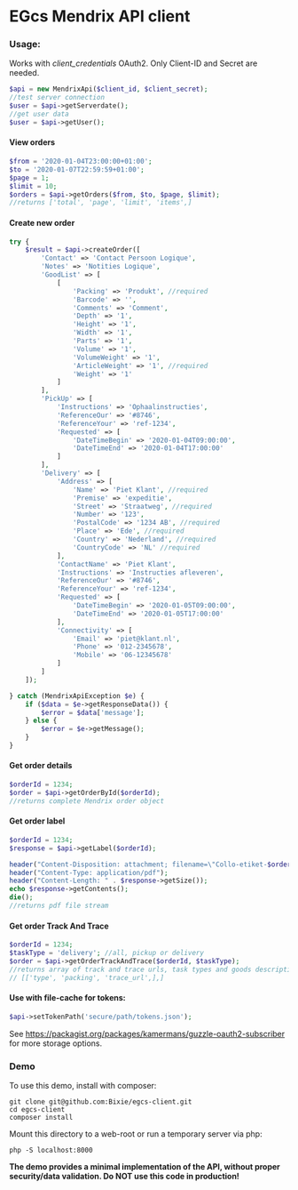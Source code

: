 EGcs Mendrix API client
===

### Usage:

Works with _client_credentials_ OAuth2. Only Client-ID and Secret are needed.

```php
$api = new MendrixApi($client_id, $client_secret);
//test server connection
$user = $api->getServerdate();
//get user data
$user = $api->getUser();
```

#### View orders

```php
$from = '2020-01-04T23:00:00+01:00';
$to = '2020-01-07T22:59:59+01:00';
$page = 1;
$limit = 10;
$orders = $api->getOrders($from, $to, $page, $limit);
//returns ['total', 'page', 'limit', 'items',]
```

#### Create new order

```php
try {
    $result = $api->createOrder([
        'Contact' => 'Contact Persoon Logique',
        'Notes' => 'Notities Logique',
        'GoodList' => [
            [
                'Packing' => 'Produkt', //required
                'Barcode' => '',
                'Comments' => 'Comment',
                'Depth' => '1',
                'Height' => '1',
                'Width' => '1',
                'Parts' => '1',
                'Volume' => '1',
                'VolumeWeight' => '1',
                'ArticleWeight' => '1', //required
                'Weight' => '1'
            ]
        ],
        'PickUp' => [
            'Instructions' => 'Ophaalinstructies',
            'ReferenceOur' => '#8746',
            'ReferenceYour' => 'ref-1234',
            'Requested' => [
                'DateTimeBegin' => '2020-01-04T09:00:00',
                'DateTimeEnd' => '2020-01-04T17:00:00'
            ]
        ],
        'Delivery' => [
            'Address' => [
                'Name' => 'Piet Klant', //required
                'Premise' => 'expeditie',
                'Street' => 'Straatweg', //required
                'Number' => '123',
                'PostalCode' => '1234 AB', //required
                'Place' => 'Ede', //required
                'Country' => 'Nederland', //required
                'CountryCode' => 'NL' //required
            ],
            'ContactName' => 'Piet Klant',
            'Instructions' => 'Instructies afleveren',
            'ReferenceOur' => '#8746',
            'ReferenceYour' => 'ref-1234',
            'Requested' => [
                'DateTimeBegin' => '2020-01-05T09:00:00',
                'DateTimeEnd' => '2020-01-05T17:00:00'
            ],
            'Connectivity' => [
                'Email' => 'piet@klant.nl',
                'Phone' => '012-2345678',
                'Mobile' => '06-12345678'
            ]
        ]
    ]);

} catch (MendrixApiException $e) {
    if ($data = $e->getResponseData()) {
        $error = $data['message'];
    } else {
        $error = $e->getMessage();
    }
}
```

#### Get order details

```php
$orderId = 1234;
$order = $api->getOrderById($orderId);
//returns complete Mendrix order object
```

#### Get order label

```php
$orderId = 1234;
$response = $api->getLabel($orderId);

header("Content-Disposition: attachment; filename=\"Collo-etiket-$orderId.pdf\"");
header("Content-Type: application/pdf");
header("Content-Length: " . $response->getSize());
echo $response->getContents();
die();
//returns pdf file stream
```

#### Get order Track And Trace

```php
$orderId = 1234;
$taskType = 'delivery'; //all, pickup or delivery
$order = $api->getOrderTrackAndTrace($orderId, $taskType);
//returns array of track and trace urls, task types and goods descriptions 
// [['type', 'packing', 'trace_url',],]
```

#### Use with file-cache for tokens:

```php
$api->setTokenPath('secure/path/tokens.json');
```

See https://packagist.org/packages/kamermans/guzzle-oauth2-subscriber for more storage options.


### Demo

To use this demo, install with composer:

```
git clone git@github.com:Bixie/egcs-client.git
cd egcs-client
composer install
```

Mount this directory to a web-root or run a temporary server via php:

```
php -S localhost:8000
```

**The demo provides a minimal implementation of the API, without proper security/data validation. Do NOT use this code in production!**
